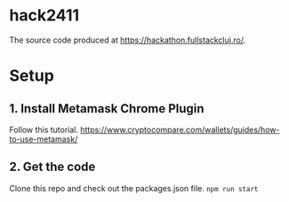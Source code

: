 # hack2411

The source code produced at https://hackathon.fullstackcluj.ro/.

# Setup

## 1. Install Metamask Chrome Plugin

Follow this tutorial.
https://www.cryptocompare.com/wallets/guides/how-to-use-metamask/

## 2. Get the code

Clone this repo and check out the packages.json file.
`
npm run start
`

